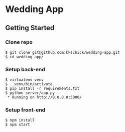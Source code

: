 # Wedding App

## Getting Started

### Clone repo
```
$ git clone git@github.com:kkschick/wedding-app.git
$ cd wedding-app/
```

### Setup back-end
```
$ virtualenv venv
$ . venv/bin/activate
$ pip install -r requirements.txt
$ python server/app.py
 * Running on http://0.0.0.0:5000/
```

### Setup front-end
```
$ npm install
$ npm start
```
